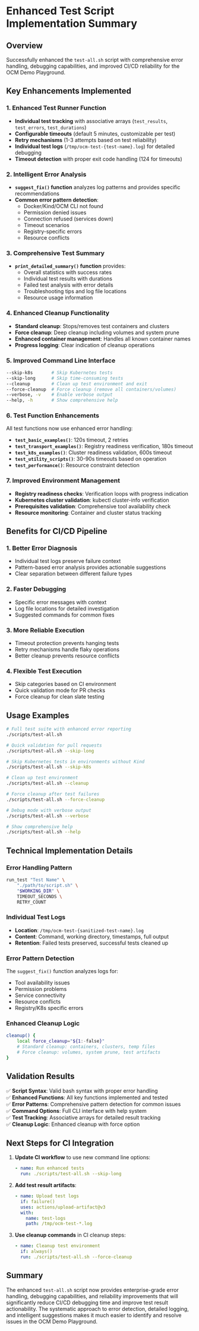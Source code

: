 # Enhanced Test Script Implementation Summary

## Overview
Successfully enhanced the `test-all.sh` script with comprehensive error handling, debugging capabilities, and improved CI/CD reliability for the OCM Demo Playground.

## Key Enhancements Implemented

### 1. **Enhanced Test Runner Function**
- **Individual test tracking** with associative arrays (`test_results`, `test_errors`, `test_durations`)
- **Configurable timeouts** (default 5 minutes, customizable per test)
- **Retry mechanisms** (1-3 attempts based on test reliability)
- **Individual test logs** (`/tmp/ocm-test-{test-name}.log`) for detailed debugging
- **Timeout detection** with proper exit code handling (124 for timeouts)

### 2. **Intelligent Error Analysis**
- **`suggest_fix()` function** analyzes log patterns and provides specific recommendations
- **Common error pattern detection**:
  - Docker/Kind/OCM CLI not found
  - Permission denied issues
  - Connection refused (services down)
  - Timeout scenarios
  - Registry-specific errors
  - Resource conflicts

### 3. **Comprehensive Test Summary**
- **`print_detailed_summary()` function** provides:
  - Overall statistics with success rates
  - Individual test results with durations
  - Failed test analysis with error details
  - Troubleshooting tips and log file locations
  - Resource usage information

### 4. **Enhanced Cleanup Functionality**
- **Standard cleanup**: Stops/removes test containers and clusters
- **Force cleanup**: Deep cleanup including volumes and system prune
- **Enhanced container management**: Handles all known container names
- **Progress logging**: Clear indication of cleanup operations

### 5. **Improved Command Line Interface**
```bash
--skip-k8s       # Skip Kubernetes tests
--skip-long      # Skip time-consuming tests  
--cleanup        # Clean up test environment and exit
--force-cleanup  # Force cleanup (remove all containers/volumes)
--verbose, -v    # Enable verbose output
--help, -h       # Show comprehensive help
```

### 6. **Test Function Enhancements**
All test functions now use enhanced error handling:
- **`test_basic_examples()`**: 120s timeout, 2 retries
- **`test_transport_examples()`**: Registry readiness verification, 180s timeout
- **`test_k8s_examples()`**: Cluster readiness validation, 600s timeout
- **`test_utility_scripts()`**: 30-90s timeouts based on operation
- **`test_performance()`**: Resource constraint detection

### 7. **Improved Environment Management**
- **Registry readiness checks**: Verification loops with progress indication
- **Kubernetes cluster validation**: kubectl cluster-info verification
- **Prerequisites validation**: Comprehensive tool availability check
- **Resource monitoring**: Container and cluster status tracking

## Benefits for CI/CD Pipeline

### 1. **Better Error Diagnosis**
- Individual test logs preserve failure context
- Pattern-based error analysis provides actionable suggestions
- Clear separation between different failure types

### 2. **Faster Debugging**
- Specific error messages with context
- Log file locations for detailed investigation
- Suggested commands for common fixes

### 3. **More Reliable Execution**
- Timeout protection prevents hanging tests
- Retry mechanisms handle flaky operations
- Better cleanup prevents resource conflicts

### 4. **Flexible Test Execution**
- Skip categories based on CI environment
- Quick validation mode for PR checks
- Force cleanup for clean slate testing

## Usage Examples

```bash
# Full test suite with enhanced error reporting
./scripts/test-all.sh

# Quick validation for pull requests
./scripts/test-all.sh --skip-long

# Skip Kubernetes tests in environments without Kind
./scripts/test-all.sh --skip-k8s

# Clean up test environment
./scripts/test-all.sh --cleanup

# Force cleanup after test failures
./scripts/test-all.sh --force-cleanup

# Debug mode with verbose output
./scripts/test-all.sh --verbose

# Show comprehensive help
./scripts/test-all.sh --help
```

## Technical Implementation Details

### Error Handling Pattern
```bash
run_test "Test Name" \
    "./path/to/script.sh" \
    "$WORKING_DIR" \
    TIMEOUT_SECONDS \
    RETRY_COUNT
```

### Individual Test Logs
- **Location**: `/tmp/ocm-test-{sanitized-test-name}.log`
- **Content**: Command, working directory, timestamps, full output
- **Retention**: Failed tests preserved, successful tests cleaned up

### Error Pattern Detection
The `suggest_fix()` function analyzes logs for:
- Tool availability issues
- Permission problems
- Service connectivity
- Resource conflicts
- Registry/K8s specific errors

### Enhanced Cleanup Logic
```bash
cleanup() {
    local force_cleanup="${1:-false}"
    # Standard cleanup: containers, clusters, temp files
    # Force cleanup: volumes, system prune, test artifacts
}
```

## Validation Results

✅ **Script Syntax**: Valid bash syntax with proper error handling  
✅ **Enhanced Functions**: All key functions implemented and tested  
✅ **Error Patterns**: Comprehensive pattern detection for common issues  
✅ **Command Options**: Full CLI interface with help system  
✅ **Test Tracking**: Associative arrays for detailed result tracking  
✅ **Cleanup Logic**: Enhanced cleanup with force option  

## Next Steps for CI Integration

1. **Update CI workflow** to use new command line options:
   ```yaml
   - name: Run enhanced tests
     run: ./scripts/test-all.sh --skip-long
   ```

2. **Add test result artifacts**:
   ```yaml
   - name: Upload test logs
     if: failure()
     uses: actions/upload-artifact@v3
     with:
       name: test-logs
       path: /tmp/ocm-test-*.log
   ```

3. **Use cleanup commands** in CI cleanup steps:
   ```yaml
   - name: Cleanup test environment
     if: always()
     run: ./scripts/test-all.sh --force-cleanup
   ```

## Summary

The enhanced `test-all.sh` script now provides enterprise-grade error handling, debugging capabilities, and reliability improvements that will significantly reduce CI/CD debugging time and improve test result actionability. The systematic approach to error detection, detailed logging, and intelligent suggestions makes it much easier to identify and resolve issues in the OCM Demo Playground.
